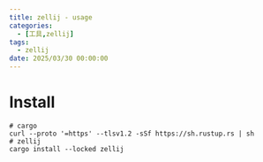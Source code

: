 ```yaml
---
title: zellij - usage
categories: 
  - [工具,zellij]
tags:
  - zellij
date: 2025/03/30 00:00:00
---
```


# Install

```shell
# cargo
curl --proto '=https' --tlsv1.2 -sSf https://sh.rustup.rs | sh
# zellij
cargo install --locked zellij
```

